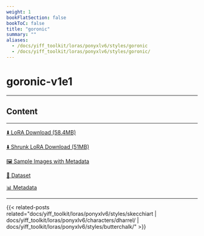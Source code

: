 ```yaml
---
weight: 1
bookFlatSection: false
bookToC: false
title: "goronic"
summary: ""
aliases:
  - /docs/yiff_toolkit/loras/ponyxlv6/styles/goronic
  - /docs/yiff_toolkit/loras/ponyxlv6/styles/goronic/
---
```


<!--markdownlint-disable MD025 MD033 -->

# goronic-v1e1

---

## Content

---

[⬇️ LoRA Download (58.4MB)](https://huggingface.co/rakki194/yt/resolve/main/ponyxl_loras/goronic-v1e1.safetensors?download=true)

[⬇️ Shrunk LoRA Download (51MB)](https://huggingface.co/rakki194/yt/resolve/main/ponyxl_loras_shrunk_2/goronic-v1e1_frockpt1_th-3.55.safetensors?download=true)

[🖼️ Sample Images with Metadata](https://huggingface.co/k4d3/yiff_toolkit/tree/main/static/{})

[📐 Dataset](https://huggingface.co/datasets/k4d3/furry/tree/main/by_goronic)

[📊 Metadata](https://huggingface.co/k4d3/yiff_toolkit/raw/main/ponyxl_loras/goronic-v1e1.json)

---

<!--
HUGO_SEARCH_EXCLUDE_START
-->
{{< related-posts related="docs/yiff_toolkit/loras/ponyxlv6/styles/skecchiart | docs/yiff_toolkit/loras/ponyxlv6/characters/dharrel/ | docs/yiff_toolkit/loras/ponyxlv6/styles/butterchalk/" >}}
<!--
HUGO_SEARCH_EXCLUDE_END
-->
